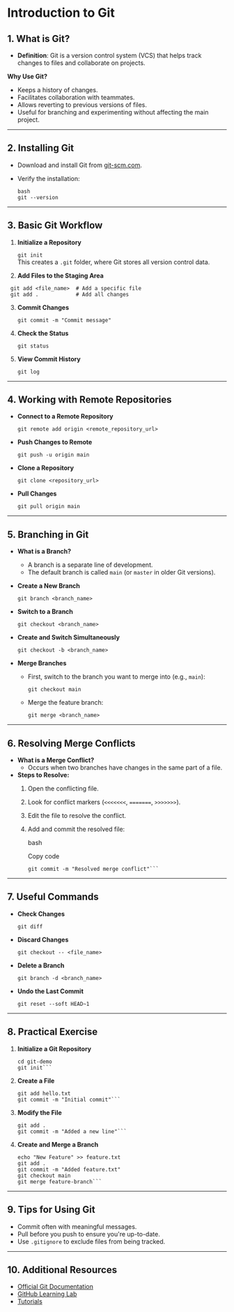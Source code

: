 # Introduction to Git

## 1. What is Git?
- **Definition**: Git is a version control system (VCS) that helps track changes to files and collaborate on projects.
  
**Why Use Git?** 
 - Keeps a history of changes.
 - Facilitates collaboration with teammates.
 - Allows reverting to previous versions of files.
 - Useful for branching and experimenting without affecting the main project.

---

## 2. Installing Git
- Download and install Git from [git-scm.com](https://git-scm.com/).
- Verify the installation: 

      bash
      git --version

----------

## 3. Basic Git Workflow

1.  **Initialize a Repository**
  
     ```git init```  
    This creates a `.git` folder, where Git stores all version control data.
    
2.  **Add Files to the Staging Area**
   
   ``` 
    git add <file_name>  # Add a specific file
    git add .            # Add all changes
```
  
  
3.  **Commit Changes**
    

    ```git commit -m "Commit message"``` 
    
4.  **Check the Status**
   
    
    ```git status``` 
    
5.  **View Commit History**
    
    ```git log``` 
    

----------

## 4. Working with Remote Repositories

-   **Connect to a Remote Repository**

    
    ```git remote add origin <remote_repository_url>``` 
    
-   **Push Changes to Remote**
    
    ```git push -u origin main``` 
    
-   **Clone a Repository**
    

    
    ```git clone <repository_url>``` 
    
-   **Pull Changes**
    
    ```git pull origin main``` 
    

----------

## 5. Branching in Git

-   **What is a Branch?**
    
    -   A branch is a separate line of development.
    -   The default branch is called `main` (or `master` in older Git versions).
-   **Create a New Branch**

    
    ```git branch <branch_name>``` 
    
-   **Switch to a Branch**
    
    ```git checkout <branch_name>``` 
    
-   **Create and Switch Simultaneously**
    
    ```git checkout -b <branch_name>``` 
    
-   **Merge Branches**
    
    -   First, switch to the branch you want to merge into (e.g., `main`):
        
        ```git checkout main``` 
        
    -   Merge the feature branch:
        
        ```git merge <branch_name>``` 
        

----------

## 6. Resolving Merge Conflicts

-   **What is a Merge Conflict?**
    -   Occurs when two branches have changes in the same part of a file.
-   **Steps to Resolve:**
    1.  Open the conflicting file.
    2.  Look for conflict markers (`<<<<<<<`, `=======`, `>>>>>>>`).
    3.  Edit the file to resolve the conflict.
    4.  Add and commit the resolved file:
        
        bash
        
        Copy code
        
        ```git add <file_name>
        git commit -m "Resolved merge conflict"``` 

----------

## 7. Useful Commands

-   **Check Changes**
    
    ```git diff``` 
    
-   **Discard Changes**
    
    ```git checkout -- <file_name>``` 
    
-   **Delete a Branch**
    
    ```git branch -d <branch_name>``` 
    
-   **Undo the Last Commit**
    
    ```git reset --soft HEAD~1``` 
    

----------

## 8. Practical Exercise

1.  **Initialize a Git Repository**
    
    ```mkdir git-demo
    cd git-demo
    git init``` 
    
2.  **Create a File**
    
    ```echo "Hello Git" > hello.txt
    git add hello.txt
    git commit -m "Initial commit"``` 
    
3.  **Modify the File**
    
    ```echo "Learning Git" >> hello.txt
    git add .
    git commit -m "Added a new line"``` 
    
4.  **Create and Merge a Branch**
    

    
    ```git checkout -b feature-branch
    echo "New Feature" >> feature.txt
    git add .
    git commit -m "Added feature.txt"
    git checkout main
    git merge feature-branch``` 
----------

## 9. Tips for Using Git

-   Commit often with meaningful messages.
-   Pull before you push to ensure you're up-to-date.
-   Use `.gitignore` to exclude files from being tracked.

----------

## 10. Additional Resources

-   [Official Git Documentation](https://git-scm.com/doc)
-   [GitHub Learning Lab](https://lab.github.com/)
-  [Tutorials](https://www.youtube.com/watch?v=zTjRZNkhiEU)
